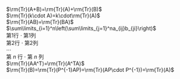  $\rm{Tr}(A+B)=\rm{Tr}(A)+\rm{Tr}(B)$     
 $\rm{Tr}(k\cdot A)=k\cdot\rm{Tr}(A)$     
 $\rm{Tr}(AB)=\rm{Tr}(BA)$     
 $\sum\limits_{i=1}^n\left(\sum\limits_{j=1}^na_{ij}b_{ji}\right)$     
第1行 $\cdot$ 第1列    
第2行 $\cdot$ 第2列    
 $\cdots$     
第 $n$ 行 $\cdot$ 第 $n$ 列    
 $\rm{Tr}(AA^T)=\rm{Tr}(A^TA)$     
 $\rm{Tr}(B)=\rm{Tr}(P^{-1}AP)=\rm{Tr}(AP\cdot P^{-1})=\rm{Tr}(A)$     
